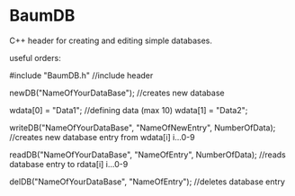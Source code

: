 # BaumDB
C++ header for creating and editing simple databases. 


useful orders:

#include "BaumDB.h"                                           //include header

newDB("NameOfYourDataBase");                                    //creates new database

wdata[0] = "Data1";                                             //defining data (max 10)
wdata[1] = "Data2";

writeDB("NameOfYourDataBase", "NameOfNewEntry", NumberOfData);  //creates new database entry from wdata[i]  i...0-9

readDB("NameOfYourDataBase", "NameOfEntry", NumberOfData);      //reads database entry to rdata[i]  i...0-9

delDB("NameOfYourDataBase", "NameOfEntry");                     //deletes database entry
